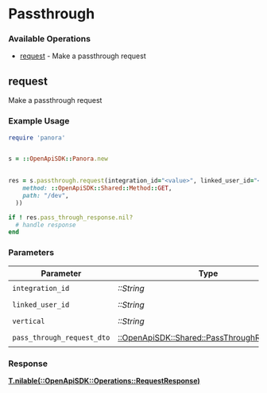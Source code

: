 # Passthrough


### Available Operations

* [request](#request) - Make a passthrough request

## request

Make a passthrough request

### Example Usage

```ruby
require 'panora'


s = ::OpenApiSDK::Panora.new

    
res = s.passthrough.request(integration_id="<value>", linked_user_id="<value>", vertical="<value>", pass_through_request_dto=::OpenApiSDK::Shared::PassThroughRequestDto.new(
    method: ::OpenApiSDK::Shared::Method::GET,
    path: "/dev",
  ))

if ! res.pass_through_response.nil?
  # handle response
end

```

### Parameters

| Parameter                                                                                   | Type                                                                                        | Required                                                                                    | Description                                                                                 |
| ------------------------------------------------------------------------------------------- | ------------------------------------------------------------------------------------------- | ------------------------------------------------------------------------------------------- | ------------------------------------------------------------------------------------------- |
| `integration_id`                                                                            | *::String*                                                                                  | :heavy_check_mark:                                                                          | N/A                                                                                         |
| `linked_user_id`                                                                            | *::String*                                                                                  | :heavy_check_mark:                                                                          | N/A                                                                                         |
| `vertical`                                                                                  | *::String*                                                                                  | :heavy_check_mark:                                                                          | N/A                                                                                         |
| `pass_through_request_dto`                                                                  | [::OpenApiSDK::Shared::PassThroughRequestDto](../../models/shared/passthroughrequestdto.md) | :heavy_check_mark:                                                                          | N/A                                                                                         |


### Response

**[T.nilable(::OpenApiSDK::Operations::RequestResponse)](../../models/operations/requestresponse.md)**

